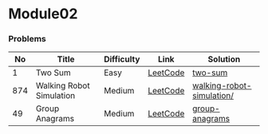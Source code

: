 # Module02

### Problems

| No  | Title                    | Difficulty | Link                                                                | Solution                                                |
|-----|--------------------------|------------|---------------------------------------------------------------------|---------------------------------------------------------|
| 1   | Two Sum                  | Easy       | [LeetCode](https://leetcode.com/problems/two-sum/submissions/)      | [two-sum](./two-sum)                                    |
| 874 | Walking Robot Simulation | Medium     | [LeetCode](https://leetcode.com/problems/walking-robot-simulation/) | [walking-robot-simulation/](./walking-robot-simulation) |
| 49  | Group Anagrams           | Medium     | [LeetCode](https://leetcode.com/problems/group-anagrams/)           | [group-anagrams](./group-anagrams)                      |
